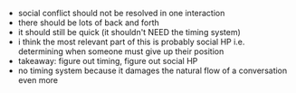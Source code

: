 - social conflict should not be resolved in one interaction
- there should be lots of back and forth
- it should still be quick (it shouldn't NEED the timing system)
- i think the most relevant part of this is probably social HP i.e. determining when someone must give up their position
- takeaway: figure out timing, figure out social HP
- no timing system because it damages the natural flow of a conversation even more